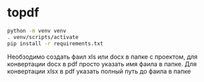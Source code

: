 # topdf

```bash
python -m venv venv
. venv/scripts/activate
pip install -r requirements.txt
```

Необзодимо создать фаил xls или docx в папке с проектом, для конвертации docx в pdf просто указать имя фаила в папке.
Для конвертации xlsx в pdf указать полный путь до фаила в папке

